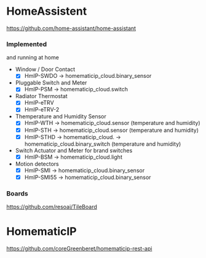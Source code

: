 # HomeAssistent
https://github.com/home-assistant/home-assistant

### Implemented 
and running at home
 
- Window / Door Contact
  - [x] HmIP-SWDO -> homematicip_cloud.binary_sensor

- Pluggable Switch and Meter
  - [x] HmIP-PSM -> homematicip_cloud.switch
  
- Radiator Thermostat
  - [x] HmIP-eTRV
  - [x] HmIP-eTRV-2
 
- Themperature and Humidity Sensor
  - [x] HmIP-WTH -> homematicip_cloud.sensor (temperature and humidity)
  - [x] HmIP-STH -> homematicip_cloud.sensor (temperature and humidity)
  - [x] HmIP-STHD -> homematicip_cloud. -> homematicip_cloud.binary_switch (temperature and humidity)

- Switch Actuator and Meter for brand switches
  - [x] HmIP-BSM -> homematicip_cloud.light
 
- Motion detectors
  - [x] HmIP-SMI -> homematicip_cloud.binary_sensor
  - [x] HmIP-SMI55 -> homematicip_cloud.binary_sensor

### Boards
https://github.com/resoai/TileBoard


# HomematicIP
https://github.com/coreGreenberet/homematicip-rest-api
